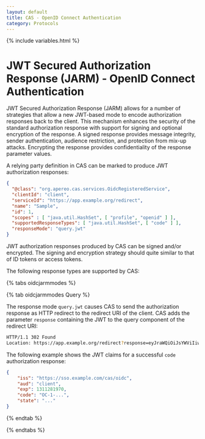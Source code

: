 ```yaml
---
layout: default
title: CAS - OpenID Connect Authentication
category: Protocols
---
```

{% include variables.html %}

# JWT Secured Authorization Response (JARM) - OpenID Connect Authentication

JWT Secured Authorization Response (JARM) allows for a number of strategies that allow
a new JWT-based mode to encode authorization responses back to the client. This mechanism enhances 
the security of the standard authorization response with support for signing and optional 
encryption of the response. A signed response provides message integrity, sender authentication, 
audience restriction, and protection from mix-up attacks. Encrypting the response provides 
confidentiality of the response parameter values. 

A relying party definition in CAS can be marked to produce JWT authorization responses:

```json
{
  "@class": "org.apereo.cas.services.OidcRegisteredService",
  "clientId": "client",
  "serviceId": "https://app.example.org/redirect",
  "name": "Sample",
  "id": 1,
  "scopes" : [ "java.util.HashSet", [ "profile", "openid" ] ],
  "supportedResponseTypes": [ "java.util.HashSet", [ "code" ] ],
  "responseMode": "query.jwt"
}
```

JWT authorization responses produced by CAS can be signed and/or encrypted. The signing and encryption
strategy should quite similar to that of ID tokens or access tokens.

The following response types are supported by CAS:

{% tabs oidcjarmmodes %}
             
{% tab oidcjarmmodes Query %}

The response mode `query.jwt` causes CAS to send the authorization response as HTTP redirect 
to the redirect URI of the client. CAS adds the parameter `response` containing the JWT to 
the query component of the redirect URI:

```bash
HTTP/1.1 302 Found
Location: https://app.example.org/redirect?response=eyJraWQiOiJsYWViIiwiYWxnIjoiRVMyN...
```

The following example shows the JWT claims for a successful `code` authorization response:
    
```json
{
    "iss": "https://sso.example.com/cas/oidc",
    "aud": "client",
    "exp": 1311281970,
    "code": "OC-1-...",
    "state": "..."
}
```

{% endtab %}

{% endtabs %}
